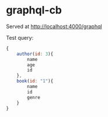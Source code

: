 # graphql-cb

Served at [http://localhost:4000/graphql](http://localhost:4000/graphql)

Test query:

```js
{
    author(id: 3){
        name
        age
        id
    },
    book(id: "1"){
        name
        id
        genre
    }
}
```


